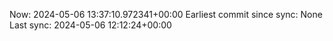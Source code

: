 Now: 2024-05-06 13:37:10.972341+00:00 Earliest commit since sync: None Last sync: 2024-05-06 12:12:24+00:00
